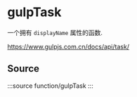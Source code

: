 # gulpTask

一个拥有 `displayName` 属性的函数.

https://www.gulpjs.com.cn/docs/api/task/

## Source

:::source
function/gulpTask
:::
